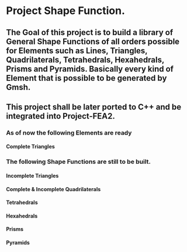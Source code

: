 # Project Shape Function.
##  The Goal of this project is to build a library of General Shape Functions of all orders possible for Elements such as Lines, Triangles, Quadrilaterals, Tetrahedrals, Hexahedrals, Prisms and Pyramids. Basically every kind of Element that is possible to be generated by Gmsh.

## This project shall be later ported to C++ and be integrated into Project-FEA2.

### As of now the following Elements are ready
#### Complete Triangles

### The following Shape Functions are still to be built.
#### Incomplete Triangles
#### Complete & Incomplete Quadrilaterals
#### Tetrahedrals
#### Hexahedrals
#### Prisms
#### Pyramids
